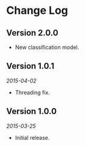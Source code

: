 Change Log
==========

## Version 2.0.0

 * New classification model.

## Version 1.0.1

_2015-04-02_

 * Threading fix.


## Version 1.0.0

_2015-03-25_

 * Initial release.
